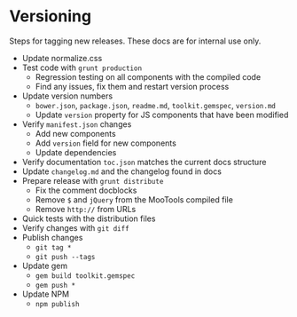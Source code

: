# Versioning #

Steps for tagging new releases. These docs are for internal use only.

* Update normalize.css
* Test code with `grunt production`
    * Regression testing on all components with the compiled code
    * Find any issues, fix them and restart version process
* Update version numbers
    * `bower.json`, `package.json`, `readme.md`, `toolkit.gemspec`, `version.md`
    * Update `version` property for JS components that have been modified
* Verify `manifest.json` changes
    * Add new components
    * Add `version` field for new components
    * Update dependencies
* Verify documentation `toc.json` matches the current docs structure
* Update `changelog.md` and the changelog found in docs
* Prepare release with `grunt distribute`
    * Fix the comment docblocks
    * Remove `$` and `jQuery` from the MooTools compiled file
    * Remove `http://` from URLs
* Quick tests with the distribution files
* Verify changes with `git diff`
* Publish changes
    * `git tag *`
    * `git push --tags`
* Update gem
    * `gem build toolkit.gemspec`
    * `gem push *`
* Update NPM
    * `npm publish`